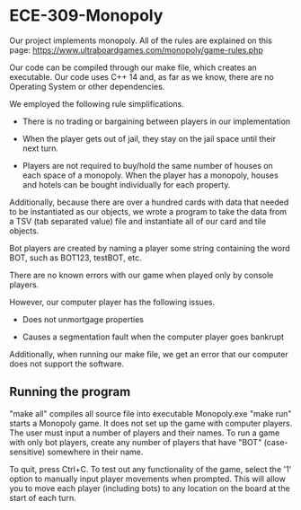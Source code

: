 # ECE-309-Monopoly

Our project implements monopoly. 
All of the rules are explained on this page: https://www.ultraboardgames.com/monopoly/game-rules.php

Our code can be compiled through our make file, which creates an executable. Our code uses C++ 14 and, as far as we know, there are no Operating System or other dependencies.

We employed the following rule simplifications.

- There is no trading or bargaining between players in our implementation

- When the player gets out of jail, they stay on the jail space until their next turn.

- Players are not required to buy/hold the same number of houses on each space of a monopoly. When the player has a monopoly, houses and hotels can be bought individually for each property.

Additionally, because there are over a hundred cards with data that needed to be instantiated as our objects, we wrote a program to take the data from a TSV (tab separated value) file and instantiate all of our card and tile objects.

Bot players are created by naming a player some string containing the word BOT, such as BOT123, testBOT, etc.

There are no known errors with our game when played only by console players. 

However, our computer player has the following issues.

- Does not unmortgage properties

- Causes a segmentation fault when the computer player goes bankrupt

Additionally, when running our make file, we get an error that our computer does not support the software.


## Running the program

"make all" compiles all source file into executable Monopoly.exe
"make run" starts a Monopoly game. It does not set up the game with computer players. The user must input a number of players and their names.
To run a game with only bot players, create any number of players that have "BOT" (case-sensitive) somewhere in their name.

To quit, press Ctrl+C.
To test out any functionality of the game, select the '1' option to manually input player movements when prompted. This will allow you to move each player (including bots) to any location on the board at the start of each turn.



